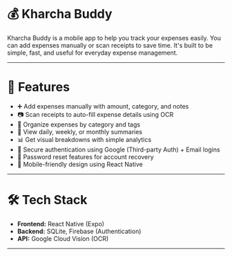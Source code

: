 # 💰 Kharcha Buddy

Kharcha Buddy is a mobile app to help you track your expenses easily. You can add expenses manually or scan receipts to save time. It's built to be simple, fast, and useful for everyday expense management.

---

# 🔧 Features

- ➕ Add expenses manually with amount, category, and notes  
- 📷 Scan receipts to auto-fill expense details using OCR  
- 📂 Organize expenses by category and tags  
- 📅 View daily, weekly, or monthly summaries  
- 📊 Get visual breakdowns with simple analytics  
- 🔐 Secure authentication using Google (Third-party Auth) + Email logins  
- 🔁 Password reset features for account recovery  
- 📱 Mobile-friendly design using React Native

---

# 🛠 Tech Stack

- **Frontend:** React Native (Expo)  
- **Backend:** SQLite, Firebase (Authentication)  
- **API:** Google Cloud Vision (OCR)  

---



